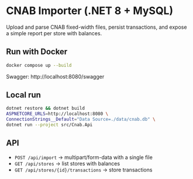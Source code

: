 # CNAB Importer (.NET 8 + MySQL)

Upload and parse CNAB fixed-width files, persist transactions, and expose a simple report per store with balances.

## Run with Docker

```bash
docker compose up --build
```
Swagger: http://localhost:8080/swagger

## Local run

```bash
dotnet restore && dotnet build
ASPNETCORE_URLS=http://localhost:8080 \
ConnectionStrings__Default="Data Source=./data/cnab.db" \
dotnet run --project src/Cnab.Api
```

## API
- `POST /api/import` → multipart/form-data with a single file
- `GET /api/stores` → list stores with balances
- `GET /api/stores/{id}/transactions` → store transactions
